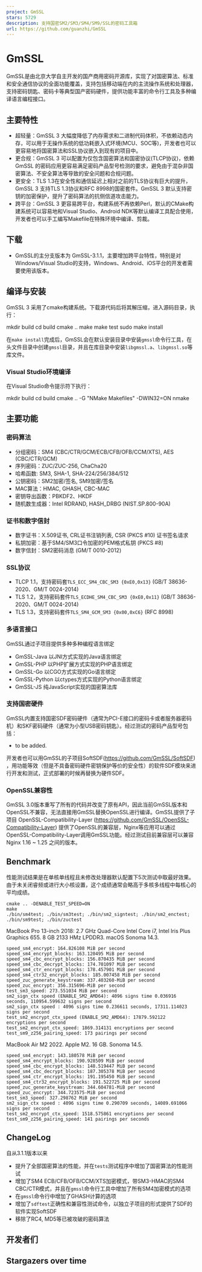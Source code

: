 ```yaml
---
project: GmSSL
stars: 5729
description: 支持国密SM2/SM3/SM4/SM9/SSL的密码工具箱
url: https://github.com/guanzhi/GmSSL
---
```


GmSSL
=====

GmSSL是由北京大学自主开发的国产商用密码开源库，实现了对国密算法、标准和安全通信协议的全面功能覆盖，支持包括移动端在内的主流操作系统和处理器，支持密码钥匙、密码卡等典型国产密码硬件，提供功能丰富的命令行工具及多种编译语言编程接口。

主要特性
----

-   超轻量：GmSSL 3 大幅度降低了内存需求和二进制代码体积，不依赖动态内存，可以用于无操作系统的低功耗嵌入式环境(MCU、SOC等)，开发者也可以更容易地将国密算法和SSL协议嵌入到现有的项目中。
-   更合规：GmSSL 3 可以配置为仅包含国密算法和国密协议(TLCP协议)，依赖GmSSL 的密码应用更容易满足密码产品型号检测的要求，避免由于混杂非国密算法、不安全算法等导致的安全问题和合规问题。
-   更安全：TLS 1.3在安全性和通信延迟上相对之前的TLS协议有巨大的提升，GmSSL 3 支持TLS 1.3协议和RFC 8998的国密套件。GmSSL 3 默认支持密钥的加密保护，提升了密码算法的抗侧信道攻击能力。
-   跨平台：GmSSL 3 更容易跨平台，构建系统不再依赖Perl，默认的CMake构建系统可以容易地和Visual Studio、Android NDK等默认编译工具配合使用，开发者也可以手工编写Makefile在特殊环境中编译、剪裁。

下载
--

-   GmSSL的主分支版本为 GmSSL-3.1.1，主要增加跨平台特性，特别是对Windows/Visual Studio的支持，Windows、Android、iOS平台的开发者需要使用该版本。

编译与安装
-----

GmSSL 3 采用了cmake构建系统。下载源代码后将其解压缩，进入源码目录，执行：

mkdir build
cd build
cmake ..
make
make test
sudo make install

在`make install`完成后，GmSSL会在默认安装目录中安装`gmssl`命令行工具，在头文件目录中创建`gmssl`目录，并且在库目录中安装`libgmssl.a`、`libgmssl.so`等库文件。

### Visual Studio环境编译

在Visual Studio命令提示符下执行：

mkdir build
cd build
cmake .. -G "NMake Makefiles" -DWIN32=ON
nmake

主要功能
----

### 密码算法

-   分组密码：SM4 (CBC/CTR/GCM/ECB/CFB/OFB/CCM/XTS), AES (CBC/CTR/GCM)
-   序列密码：ZUC/ZUC-256, ChaCha20
-   哈希函数: SM3, SHA-1, SHA-224/256/384/512
-   公钥密码：SM2加密/签名, SM9加密/签名
-   MAC算法：HMAC, GHASH, CBC-MAC
-   密钥导出函数：PBKDF2、HKDF
-   随机数生成器：Intel RDRAND, HASH\_DRBG (NIST.SP.800-90A)

### 证书和数字信封

-   数字证书：X.509证书, CRL证书注销列表, CSR (PKCS #10) 证书签名请求
-   私钥加密：基于SM4/SM3口令加密的PEM格式私钥 (PKCS #8)
-   数字信封：SM2密码消息 (GM/T 0010-2012)

### SSL协议

-   TLCP 1.1，支持密码套`TLS_ECC_SM4_CBC_SM3 {0xE0,0x13}` (GB/T 38636-2020、GM/T 0024-2014)
-   TLS 1.2，支持密码套件`TLS_ECDHE_SM4_CBC_SM3 {0xE0,0x11}` (GB/T 38636-2020、GM/T 0024-2014)
-   TLS 1.3，支持密码套件`TLS_SM4_GCM_SM3 {0x00,0xC6}` (RFC 8998)

### 多语言接口

GmSSL通过子项目提供多种多种编程语言绑定

-   GmSSL-Java 以JNI方式实现的Java语言绑定
-   GmSSL-PHP 以PHP扩展方式实现的PHP语言绑定
-   GmSSL-Go 以CGO方式实现的Go语言绑定
-   GmSSL-Python 以ctypes方式实现的Python语言绑定
-   GmSSL-JS 纯JavaScript实现的国密算法库

### 支持国密硬件

GmSSL内置支持国密SDF密码硬件（通常为PCI-E接口的密码卡或者服务器密码机）和SKF密码硬件（通常为小型USB密码钥匙）。经过测试的密码产品型号包括：

-   to be added.

开发者也可以用GmSSL的子项目SoftSDF(https://github.com/GmSSL/SoftSDF) ，用功能等效（但是不具备密码硬件密钥保护等价的安全性）的软件SDF模块来进行开发和测试，正式部署的时候再替换为硬件SDF。

### OpenSSL兼容性

GmSSL 3.0版本重写了所有的代码并改变了原有API，因此当前GmSSL版本和OpenSSL不兼容，无法直接用GmSSL替换OpenSSL进行编译。GmSSL提供了子项目 OpenSSL-Compatibility-Layer (https://github.com/GmSSL/OpenSSL-Compatibility-Layer) 提供了OpenSSL的兼容层，Nginx等应用可以通过OpenSSL-Compatibility-Layer调用GmSSL功能。经过测试目前兼容层可以兼容Nginx 1.16 ~ 1.25 之间的版本。

Benchmark
---------

性能测试结果是在单核单线程且未修改处理器默认配置下5次测试中取最好效果。由于未关闭睿频或进行大小核设置，这个成绩通常会略高于多核多线程中每核心的平均成绩。

```
cmake .. -DENABLE_TEST_SPEED=ON
make
./bin/sm4test; ./bin/sm3test; ./bin/sm2_signtest; ./bin/sm2_enctest; ./bin/sm9test; ./bin/zuctest
```

MacBook Pro 13-inch 2018: 2.7 GHz Quad-Core Intel Core i7, Intel Iris Plus Graphics 655. 8 GB 2133 HMz LPDDR3. macOS Sonoma 14.3.

```
speed_sm4_encrypt: 164.826108 MiB per second
speed_sm4_encrypt_blocks: 163.120495 MiB per second
speed_sm4_cbc_encrypt_blocks: 156.870435 MiB per second
speed_sm4_cbc_decrypt_blocks: 174.701097 MiB per second
speed_sm4_ctr_encrypt_blocks: 178.457901 MiB per second
speed_sm4_ctr32_encrypt_blocks: 185.007458 MiB per second
speed_zuc_generate_keystream: 337.403260-MiB per second
speed_zuc_encrypt: 356.315696-MiB per second
test_sm3_speed: 273.551034 MiB per second
sm2_sign_ctx speed (ENABLE_SM2_AMD64): 4096 signs time 0.036916 seconds, 110954.599632 signs per second
sm2_sign_ctx speed : 4096 signs time 0.236611 seconds, 17311.114023 signs per second
test_sm2_encrypt_ctx_speed (ENABLE_SM2_AMD64): 17879.592122 encryptions per second
test_sm2_encrypt_ctx_speed: 1869.314131 encryptions per second
test_sm9_z256_pairing_speed: 173 pairings per second
```

MacBook Air M2 2022. Apple M2. 16 GB. Sonoma 14.5.

```
speed_sm4_encrypt: 143.180578 MiB per second
speed_sm4_encrypt_blocks: 190.928509 MiB per second
speed_sm4_cbc_encrypt_blocks: 148.519447 MiB per second
speed_sm4_cbc_decrypt_blocks: 187.305378 MiB per second
speed_sm4_ctr_encrypt_blocks: 191.195450 MiB per second
speed_sm4_ctr32_encrypt_blocks: 191.522725 MiB per second
speed_zuc_generate_keystream: 344.604781-MiB per second
speed_zuc_encrypt: 344.723575-MiB per second
test_sm3_speed: 327.298762 MiB per second
sm2_sign_ctx speed : 4096 signs time 0.290709 seconds, 14089.691066 signs per second
test_sm2_encrypt_ctx_speed: 1518.575861 encryptions per second
test_sm9_z256_pairing_speed: 141 pairings per seconds
```

ChangeLog
---------

自从3.1.1版本以来

-   提升了全部国密算法的性能，并在`tests`测试程序中增加了国密算法的性能测试
-   增加了SM4 ECB/CFB/OFB/CCM/XTS加密模式，带SM3-HMAC的SM4 CBC/CTR模式，并且在`gmssl`命令行工具中增加了所有SM4加密模式的选项
-   在`gmssl`命令行中增加了GHASH计算的选项
-   增加了`sdftest`正确性和兼容性测试命令，以独立子项目的形式提供了SDF的软件实现SoftSDF
-   移除了RC4, MD5等已被攻破的密码算法

开发者们
----

Stargazers over time
--------------------
